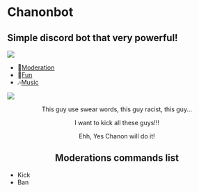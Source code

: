 # Chanonbot
<h2>Simple discord bot that very powerful!</h2>
<a href="https://www.codacy.com/manual/Ayumi-Kaito/GearBot?utm_source=github.com&amp;utm_medium=referral&amp;utm_content=Ayumi-Kaito/GearBot&amp;utm_campaign=Badge_Grade_Dashboard"><img src="https://app.codacy.com/project/badge/Grade/3c53d6f900694a24a36adc6136c53472"></a>
<ul>
	<li>🔨<a href='https://discord.js.org/#/docs/main/stable/examples/moderation'>Moderation</a></li>
	<li>🎈<a href='https://github.com/Ayumi-Kaito/GearBot'>Fun</a></li>
	<li>🎶<a href='https://github.com/iCrawl/discord-music-bot'>Music</a></li>
</ul>

<img src="https://see.fontimg.com/api/renderfont4/DOJ71/eyJyIjoiZnMiLCJoIjo1OSwidyI6MTI1MCwiZnMiOjQ3LCJmZ2MiOiIjMDAwMDAwIiwiYmdjIjoiI0ZGRkZGRiIsInQiOjF9/TU9ERVJFQVRJT05TIE5FVyBDT01JTkc/juniorprince-regular.png">

<p align = 'center'>This guy use swear words, this guy racist, this guy...</p>

<p align = 'center'>I want to kick all these guys!!!</p>

<p align = 'center'>Ehh, Yes Chanon will do it!</p>

<div align = 'center'>
	<h2>Moderations commands list</h2>
	</div>
<ul>
	<li>Kick</li>
	<li>Ban</li>
</ul>


